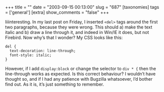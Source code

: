 +++
title = ""
date = "2003-09-15 00:13:00"
slug = "687"
[taxonomies]
tags = ['general']
[extra]
show_comments = "false"
+++

Iiiinteresting. In my last post on Friday, I inserted `<del>` tags around the first two paragraphs, because they were wrong. This should a) make the text italic and b) draw a line through it, and indeed in Win/IE it does, but not Firebird. Now why’s that I wonder? My CSS looks like this:

```
del {
  text-decoration: line-through;
  font-style: italic;
}
```

However, if I add `display:block` or change the selector to `div * {` then the line-through works as expected. Is this correct behaviour? I wouldn’t have thought so, and if I had any patience with Bugzilla whatsoever, I’d bother find out. As it is, it’s just something to remember.
